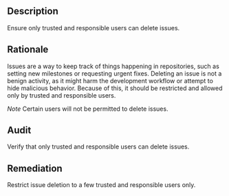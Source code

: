 ## Description

Ensure only trusted and responsible users can delete issues.

## Rationale

Issues are a way to keep track of things happening in repositories, such as setting new milestones or requesting urgent fixes. Deleting an issue is not a benign activity, as it might harm the development workflow or attempt to hide malicious behavior. Because of this, it should be restricted and allowed only by trusted and responsible users.

*Note* Certain users will not be permitted to delete issues.

## Audit

Verify that only trusted and responsible users can delete issues.

## Remediation

Restrict issue deletion to a few trusted and responsible users only.
